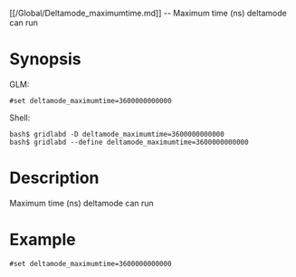 [[/Global/Deltamode_maximumtime.md]] -- Maximum time (ns) deltamode can run

# Synopsis
GLM:
~~~
#set deltamode_maximumtime=3600000000000
~~~
Shell:
~~~
bash$ gridlabd -D deltamode_maximumtime=3600000000000
bash$ gridlabd --define deltamode_maximumtime=3600000000000
~~~

# Description

Maximum time (ns) deltamode can run

# Example

~~~
#set deltamode_maximumtime=3600000000000
~~~
